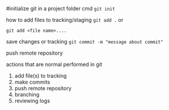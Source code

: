 #initialize git in a project folder cmd
```git init```

how to add files to tracking/staging
```git add .```
or 

```git add <file name>....```

save changes or tracking 
```git commit -m "message about commit"```

push remote repository

actions that are normal performed in git

1. add file(s) to tracking
2. make commits
3. push remote repository
4. branching
5. reviewing logs 